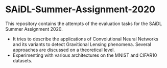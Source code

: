 # SAiDL-Summer-Assignment-2020

This repository contains the attempts of the evaluation tasks for the SAiDL Summer Assignment 2020.

- It tries to describe the applications of Convolutional Neural Networks and its variants to detect Gravitional Lensing phenomena. 
Several approaches are discussed on a theoretical level.
- Experimenting with various architectures on the MNIST and CIFAR10 datasets.
